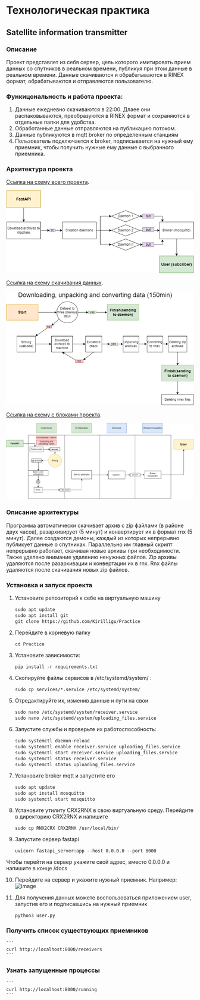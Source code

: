 # Технологическая практика

## Satellite information transmitter

### Описание
Проект представлет из себя сервер, цель которого имитировать прием данных со спутников в реальном времени, публикуя при этом данные в реальном времени. Данные скачиваются и обрабатываются в RINEX формат, обрабатываются и отправляются пользователю.

### Функицональность и работа проекта:
1. Данные ежедневно скачиваются в 22:00. Длаее они распаковываются, преобразуются в RINEX формат и сохраняются в отдельные папки для удобства.
2. Обработанные данные отправляются на публикацию потоком. 
3. Данные публикуются в mqtt broker по определенным станциям
4. Пользователь подключается к broker, подписывается на нужный ему приемник, чтобы получить нужные ему данные с выбранного приемника.

### Архитектура проекта
[Ссылка на схему всего проекта](https://drive.google.com/file/d/1OlB7rG7jkOeq_fTVc8vTLBUx4AEaVBn3/view?usp=drive_link).

![alt text](https://github.com/Kirilligu/Practice/blob/main/images/Main_diagram.drawio.png)


[Ссылка на схему скачивания данных](https://drive.google.com/file/d/1XxCZ5MK0IkJo-mH3qkU_-7HMMeecx9tS/view?usp=drive_link).

![alt text](https://github.com/Kirilligu/Practice/blob/main/images/Data_download.drawio.png)


[Ссылка на схему с блоками проекта](https://drive.google.com/file/d/1J4duBHj3aHXkFYD5pUBur6Nm5JhD-xi0/view?usp=drive_link).

![alt text](https://github.com/Kirilligu/Practice/blob/main/images/F_diagram.drawio.png)


### Описание архитектуры

Программа автоматически скачивает архив с zip файлами (в районе двух часов), разархивирует (5 минут) и конвертирует их в формат rnx (5 минут). 
Далее создаются демоны, каждый из которых непрерывно публикует данные о спутниках. Параллельно им главный скрипт непрерывно работает, скачивая новые архивы при необходимости. 
Также уделено внимание удалению ненужных файлов. Zip архивы удаляются после разархивации и конвертации их в rnx. Rnx файлы удаляются после скачивания новых zip файлов.


 

### Установка и запуск проекта
1. Установите репозиторий к себе на виртуальную машину
   ```
   sudo apt update
   sudo apt install git
   git clone https://github.com/Kirilligu/Practice
   ```
2. Перейдите в корневую папку
   ```
   cd Practice
   ```
3. Установите зависимости:
   ```
   pip install -r requirements.txt
   ```
4. Скопируйте файлы сервисов в /etc/systemd/system/ :
   ```
   sudo cp services/*.service /etc/systemd/system/
   ```

5. Отредактируйте их, изменив данные и пути на свои
   ```
   sudo nano /etc/systemd/system/receiver.service
   sudo nano /etc/systemd/system/uploading_files.service
   ```
6. Запустите службы и проверьте их работоспособность:
   ```
   sudo systemctl daemon-reload
   sudo systemctl enable receiver.service uploading_files.service
   sudo systemctl start receiver.service uploading_files.service
   sudo systemctl status receiver.service
   sudo systemctl status uploading_files.service
   ```
7. Установите broker mqtt и запустите его
   ```
   sudo apt update
   sudo apt install mosquitto
   sudo systemctl start mosquitto
   ```
8. Установите утилиту CRX2RNX в свою виртуальную среду. Перейдите в директорию CRX2RNX и напишите
   ```
   sudo cp RNX2CRX CRX2RNX /usr/local/bin/
   ```
9. Запустите сервер fastapi
   ```
   uvicorn fastapi_server:app --host 0.0.0.0 --port 8000
   ```
Чтобы перейти на сервер укажите свой адрес, вместо 0.0.0.0 и напишите в конце /docs

10. Перейдите на сервер и укажите нужный приемник. Например:
![image](https://github.com/Kirilligu/Practice/assets/149255706/9eaf0340-d759-4fd8-927e-07071d473504)

11. Для получения данных можете воспользоваться приложением user, запустив его и подписавшись на нужный приемник
    ```
    python3 user.py
    ```

### Получить список существующих приемников 
    ```
    curl http://localhost:8000/receivers
    ```
### Узнать запущенные процессы 
    ```
    curl http://localhost:8000/running
    ```
